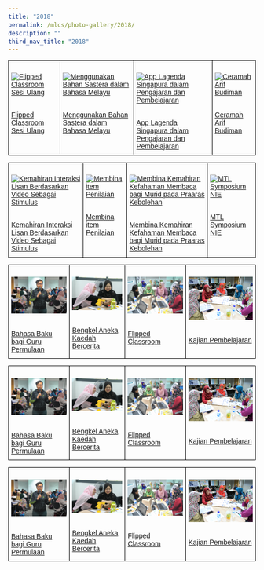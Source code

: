 ```yaml
---
title: "2018"
permalink: /mlcs/photo-gallery/2018/
description: ""
third_nav_title: "2018"
---
```

<style type="text/css">
.tg  {border-collapse:collapse;border-spacing:0;}
.tg td{border-color:black;border-style:solid;border-width:1px;font-family:Arial, sans-serif;font-size:14px;
  overflow:hidden;padding:10px 5px;word-break:normal;}
.tg th{border-color:black;border-style:solid;border-width:1px;font-family:Arial, sans-serif;font-size:14px;
  font-weight:normal;overflow:hidden;padding:10px 5px;word-break:normal;}
.tg .tg-0lax{text-align:left;vertical-align:top}
</style>
<table class="tg">
<thead>
  <tr>
    <td class="tg-0lax"><p><a href="/mlcs/photo-gallery/2018/flipped-classroom-sesi-ulang"><img src="![](/images/flipped-classroom-sesi-ulang-(5).jpeg)" alt="Flipped Classroom Sesi Ulang"></a></p><br><a href="/mlcs/photo-gallery/2018/flipped-classroom-sesi-ulang">
Flipped Classroom Sesi Ulang</a></td>
    <td class="tg-0lax"><p><a href="/mlcs/photo-gallery/2018/menggunakan-bahan-sastera-dalam-bahasa-melayu"><img src="![](/images/literature-in-malay-2018-(3).jpeg)" alt="Menggunakan Bahan Sastera dalam Bahasa Melayu"></a></p><br><a href="/mlcs/photo-gallery/2018/menggunakan-bahan-sastera-dalam-bahasa-melayu">Menggunakan Bahan Sastera dalam Bahasa Melayu
</a></td>
    <td class="tg-0lax"><p><a href="/mlcs/photo-gallery/2018/app-lagenda-singapura-dalam-pengajaran-dan-pembelajaran"><img src="![](/images/app-lagenda-singapura-dalam-pengajaran-dan-pembelajaran-(4).jpeg)" alt="App Lagenda Singapura dalam Pengajaran dan Pembelajaran"></a></p><br><a href="/mlcs/photo-gallery/2018/app-lagenda-singapura-dalam-pengajaran-dan-pembelajaran">App Lagenda Singapura dalam Pengajaran dan Pembelajaran</a></td>
		    <td class="tg-0lax"><p><a href="/mlcs/photo-gallery/2018/ceramah-arif-budiman"><img src="![](/images/ceramah-arif-budiman-2018-(5).jpeg)" alt="Ceramah Arif Budiman"></a></p><br><a href="/mlcs/photo-gallery/2018/ceramah-arif-budiman">Ceramah Arif Budiman</a></td>
			</tr>
</thead>
</table>

<style type="text/css">
.tg  {border-collapse:collapse;border-spacing:0;}
.tg td{border-color:black;border-style:solid;border-width:1px;font-family:Arial, sans-serif;font-size:14px;
  overflow:hidden;padding:10px 5px;word-break:normal;}
.tg th{border-color:black;border-style:solid;border-width:1px;font-family:Arial, sans-serif;font-size:14px;
  font-weight:normal;overflow:hidden;padding:10px 5px;word-break:normal;}
.tg .tg-0lax{text-align:left;vertical-align:top}
</style>
<table class="tg">
<thead>
  <tr>
    <td class="tg-0lax"><p><a href="/mlcs/photo-gallery/2018/kemahiran-interaksi-lisan-berdasarkan-video-sebagai-stimulus"><img src="![](/images/interaksi-lisan-2018-(2).jpeg)" alt="Kemahiran Interaksi Lisan Berdasarkan Video Sebagai Stimulus"></a></p><br><a href="/mlcs/photo-gallery/2018/kemahiran-interaksi-lisan-berdasarkan-video-sebagai-stimulus">
Kemahiran Interaksi Lisan Berdasarkan Video Sebagai Stimulus</a></td>
    <td class="tg-0lax"><p><a href="/mlcs/photo-gallery/2018/membina-item-penilaian"><img src="![](/images/item-penilaian-2018-(3).jpeg)" alt="Membina item Penilaian"></a></p><br><a href="/mlcs/photo-gallery/2018/membina-item-penilaian">Membina item Penilaian
</a></td>
    <td class="tg-0lax"><p><a href="/mlcs/photo-gallery/2018/membina-kemahiran-kefahaman-membaca-bagi-murid-pada-praaras-kebolehan"><img src="![](/images/reading-comprehension-(3).jpeg)" alt="Membina Kemahiran Kefahaman Membaca bagi Murid pada Praaras Kebolehan"></a></p><br><a href="/mlcs/photo-gallery/2018/membina-kemahiran-kefahaman-membaca-bagi-murid-pada-praaras-kebolehan">Membina Kemahiran Kefahaman Membaca bagi Murid pada Praaras Kebolehan</a></td>
		    <td class="tg-0lax"><p><a href="/mlcs/photo-gallery/2018/mtl-symposium-nie"><img src="![](/images/mtl-symposium-nie-2018-(6).jpeg)" alt="MTL Symposium NIE"></a></p><br><a href="/mlcs/photo-gallery/2018/mtl-symposium-nie">MTL Symposium NIE</a></td>
			</tr>
</thead>
</table>


<style type="text/css">
.tg  {border-collapse:collapse;border-spacing:0;}
.tg td{border-color:black;border-style:solid;border-width:1px;font-family:Arial, sans-serif;font-size:14px;
  overflow:hidden;padding:10px 5px;word-break:normal;}
.tg th{border-color:black;border-style:solid;border-width:1px;font-family:Arial, sans-serif;font-size:14px;
  font-weight:normal;overflow:hidden;padding:10px 5px;word-break:normal;}
.tg .tg-0lax{text-align:left;vertical-align:top}
</style>
<table class="tg">
<thead>
  <tr>
    <td class="tg-0lax"><p><a href="/mlcs/photo-gallery/2017/bahasa-baku-bagi-guru-permulaan"><img src="/images/bahasabaku-2017-(3)%202.jpeg" alt="Bahasa Baku bagi Guru Permulaan"></a></p><br><a href="/mlcs/photo-gallery/2017/bahasa-baku-bagi-guru-permulaan">
Bahasa Baku bagi Guru Permulaan</a></td>
    <td class="tg-0lax"><p><a href="/mlcs/photo-gallery/2017/bengkel-aneka-kaedah-bercerita"><img src="/images/storytelling-workshop-2017-(2).jpeg" alt="Bengkel Aneka Kaedah Bercerita"></a></p><br><a href="/mlcs/photo-gallery/2017/bengkel-aneka-kaedah-bercerita">Bengkel Aneka Kaedah Bercerita
</a></td>
    <td class="tg-0lax"><p><a href="/mlcs/photo-gallery/2017/flipped-classroom"><img src="/images/flipped-classroom-2017-(5)%202.jpeg" alt="Flipped Classroom"></a></p><br><a href="/mlcs/photo-gallery/2017/flipped-classroom">Flipped Classroom</a></td>
		    <td class="tg-0lax"><p><a href="/mlcs/photo-gallery/2017/kajian-pembelajaran"><img src="/images/kajian-pembelajaran-(2).jpeg" alt="Kajian Pembelajaran"></a></p><br><a href="/mlcs/photo-gallery/2017/kajian-pembelajaran">Kajian Pembelajaran</a></td>
			</tr>
</thead>
</table>


<style type="text/css">
.tg  {border-collapse:collapse;border-spacing:0;}
.tg td{border-color:black;border-style:solid;border-width:1px;font-family:Arial, sans-serif;font-size:14px;
  overflow:hidden;padding:10px 5px;word-break:normal;}
.tg th{border-color:black;border-style:solid;border-width:1px;font-family:Arial, sans-serif;font-size:14px;
  font-weight:normal;overflow:hidden;padding:10px 5px;word-break:normal;}
.tg .tg-0lax{text-align:left;vertical-align:top}
</style>
<table class="tg">
<thead>
  <tr>
    <td class="tg-0lax"><p><a href="/mlcs/photo-gallery/2017/bahasa-baku-bagi-guru-permulaan"><img src="/images/bahasabaku-2017-(3)%202.jpeg" alt="Bahasa Baku bagi Guru Permulaan"></a></p><br><a href="/mlcs/photo-gallery/2017/bahasa-baku-bagi-guru-permulaan">
Bahasa Baku bagi Guru Permulaan</a></td>
    <td class="tg-0lax"><p><a href="/mlcs/photo-gallery/2017/bengkel-aneka-kaedah-bercerita"><img src="/images/storytelling-workshop-2017-(2).jpeg" alt="Bengkel Aneka Kaedah Bercerita"></a></p><br><a href="/mlcs/photo-gallery/2017/bengkel-aneka-kaedah-bercerita">Bengkel Aneka Kaedah Bercerita
</a></td>
    <td class="tg-0lax"><p><a href="/mlcs/photo-gallery/2017/flipped-classroom"><img src="/images/flipped-classroom-2017-(5)%202.jpeg" alt="Flipped Classroom"></a></p><br><a href="/mlcs/photo-gallery/2017/flipped-classroom">Flipped Classroom</a></td>
		    <td class="tg-0lax"><p><a href="/mlcs/photo-gallery/2017/kajian-pembelajaran"><img src="/images/kajian-pembelajaran-(2).jpeg" alt="Kajian Pembelajaran"></a></p><br><a href="/mlcs/photo-gallery/2017/kajian-pembelajaran">Kajian Pembelajaran</a></td>
			</tr>
</thead>
</table>


<style type="text/css">
.tg  {border-collapse:collapse;border-spacing:0;}
.tg td{border-color:black;border-style:solid;border-width:1px;font-family:Arial, sans-serif;font-size:14px;
  overflow:hidden;padding:10px 5px;word-break:normal;}
.tg th{border-color:black;border-style:solid;border-width:1px;font-family:Arial, sans-serif;font-size:14px;
  font-weight:normal;overflow:hidden;padding:10px 5px;word-break:normal;}
.tg .tg-0lax{text-align:left;vertical-align:top}
</style>
<table class="tg">
<thead>
  <tr>
    <td class="tg-0lax"><p><a href="/mlcs/photo-gallery/2017/bahasa-baku-bagi-guru-permulaan"><img src="/images/bahasabaku-2017-(3)%202.jpeg" alt="Bahasa Baku bagi Guru Permulaan"></a></p><br><a href="/mlcs/photo-gallery/2017/bahasa-baku-bagi-guru-permulaan">
Bahasa Baku bagi Guru Permulaan</a></td>
    <td class="tg-0lax"><p><a href="/mlcs/photo-gallery/2017/bengkel-aneka-kaedah-bercerita"><img src="/images/storytelling-workshop-2017-(2).jpeg" alt="Bengkel Aneka Kaedah Bercerita"></a></p><br><a href="/mlcs/photo-gallery/2017/bengkel-aneka-kaedah-bercerita">Bengkel Aneka Kaedah Bercerita
</a></td>
    <td class="tg-0lax"><p><a href="/mlcs/photo-gallery/2017/flipped-classroom"><img src="/images/flipped-classroom-2017-(5)%202.jpeg" alt="Flipped Classroom"></a></p><br><a href="/mlcs/photo-gallery/2017/flipped-classroom">Flipped Classroom</a></td>
		    <td class="tg-0lax"><p><a href="/mlcs/photo-gallery/2017/kajian-pembelajaran"><img src="/images/kajian-pembelajaran-(2).jpeg" alt="Kajian Pembelajaran"></a></p><br><a href="/mlcs/photo-gallery/2017/kajian-pembelajaran">Kajian Pembelajaran</a></td>
			</tr>
</thead>
</table>